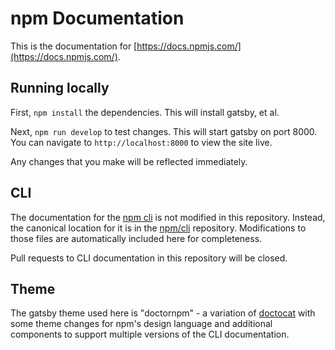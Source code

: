 # npm Documentation

This is the documentation for
[https://docs.npmjs.com/](https://docs.npmjs.com/).

## Running locally

First, `npm install` the dependencies.  This will install gatsby, et al.

Next, `npm run develop` to test changes.  This will start gatsby on port
8000.  You can navigate to `http://localhost:8000` to view the site
live.

Any changes that you make will be reflected immediately.

## CLI

The documentation for the [npm cli](https://github.com/npm/cli) is not
modified in this repository.  Instead, the canonical location for it
is in the [npm/cli](https://github.com/npm/cli) repository.  Modifications
to those files are automatically included here for completeness.

Pull requests to CLI documentation in this repository will be closed.

## Theme

The gatsby theme used here is "doctornpm" - a variation of
[doctocat](https://github.com/primer/doctocat) with some theme changes
for npm's design language and additional components to support multiple
versions of the CLI documentation.

